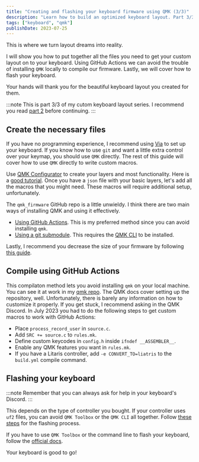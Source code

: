 ```yaml
---
title: "Creating and flashing your keyboard firmware using QMK (3/3)"
description: "Learn how to build an optimized keyboard layout. Part 3/3 covering how to actually create your keyboard layout and flash your keyboard with it."
tags: ["keyboard", "qmk"]
publishDate: 2023-07-25
---
```


This is where we turn layout dreams into reality.

I will show you how to put together all the files you need to get your custom layout on to your keyboard. Using GitHub Actions we can avoid the trouble of installing `QMK` locally to compile our firmware. Lastly, we will cover how to flash your keyboard.

Your hands will thank you for the beautiful keyboard layout you created for them.

:::note
This is part 3/3 of my cutom keyboard layout series. I recommend you read [part 2](https://ratoru.com/blog/layout-customizing) before continuing.
:::

## Create the necessary files

If you have no programming experience, I recommend using [Via](https://www.caniusevia.com/) to set up your keyboard. If you know how to use `git` and want a little extra control over your keymap, you should use `QMK` directly. The rest of this guide will cover how to use `QMK` directly to write custom macros.

Use [QMK Configurator](https://config.qmk.fm/#/) to create your layers and most functionality. Here is a [good tutorial](https://www.youtube.com/watch?v=-imgglzDMdY). Once you have a `json` file with your basic layers, let's add all the macros that you might need. These macros will require additional setup, unfortunately.

The `qmk_firmware` GitHub repo is a little unwieldy. I think there are two main ways of installing QMK and using it effectively.

- [Using GitHub Actions](https://docs.qmk.fm/#/newbs_building_firmware_workflow). This is my preferred method since you can avoid installing `qmk`.
- [Using a git submodule](https://medium.com/@patrick.elmquist/separate-keymap-repo-for-qmk-136ff5a419bd). This requires the [QMK CLI](https://docs.qmk.fm/#/newbs_getting_started?id=installation-1) to be installed.

Lastly, I recommend you decrease the size of your firmware by following [this guide](https://docs.qmk.fm/#/squeezing_avr).

## Compile using GitHub Actions

This compilaton method lets you avoid installing `qmk` on your local machine. You can see it at work in my [qmk repo](https://github.com/ratoru/qmk_userspace/tree/main). The QMK docs cover setting up the repository, well. Unfortunately, there is barely any information on how to customize it properly. If you get stuck, I recommend asking in the QMK Discord. In July 2023 you had to do the following steps to get custom macros to work with GitHub Actions:

- Place `process_record_user` in `source.c`.
- Add `SRC += source.c` to `rules.mk`.
- Define custom keycodes in `config.h` inside `ifndef __ASSEMBLER__`.
- Enable any QMK features you want in `rules.mk`.
- If you have a Litaris controller, add `-e CONVERT_TO=liatris` to the `build.yml` compile command.

## Flashing your keyboard

:::note
Remember that you can always ask for help in your keyboard's Discord.
:::

This depends on the type of controller you bought. If your controller uses `uf2` files, you can avoid `QMK Toolbox` or the `QMK CLI` all together. Follow [these steps](https://docs.splitkb.com/hc/en-us/articles/6330981035676-Aurora-Build-Guide-20-Flashing-Firmware) for the flashing process.

If you have to use `QMK Toolbox` or the command line to flash your keyboard, follow the [official docs](https://docs.qmk.fm/#/newbs_flashing).

Your keyboard is good to go!
